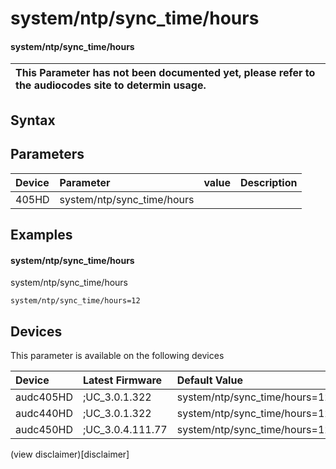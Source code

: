 ﻿---
description: system/ntp/sync_time/hours
search: false
---

# system/ntp/sync_time/hours

#### system/ntp/sync_time/hours


| This Parameter has not been documented yet, please refer to the audiocodes site to determin usage.  | 
| :--- |

## Syntax

## Parameters
|Device|Parameter|value|Description|
|:---|:---|:---|:---|
| 405HD | system/ntp/sync_time/hours |  |  |

## Examples
#### system/ntp/sync_time/hours

system/ntp/sync_time/hours

```
system/ntp/sync_time/hours=12
```

## Devices
This parameter is available on the following devices

| Device | Latest Firmware | Default Value |
|:---|:---|:---|
| audc405HD | ;UC_3.0.1.322 | system/ntp/sync_time/hours=12 
| audc440HD | ;UC_3.0.1.322 | system/ntp/sync_time/hours=12 
| audc450HD | ;UC_3.0.4.111.77 | system/ntp/sync_time/hours=12 

(view disclaimer)[disclaimer]
